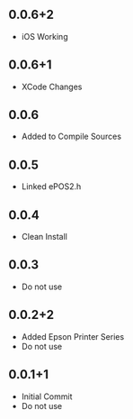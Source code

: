 ## 0.0.6+2

- iOS Working

## 0.0.6+1

- XCode Changes

## 0.0.6

- Added to Compile Sources

## 0.0.5

- Linked ePOS2.h

## 0.0.4

- Clean Install

## 0.0.3

- Do not use

## 0.0.2+2

- Added Epson Printer Series
- Do not use

## 0.0.1+1

- Initial Commit
- Do not use